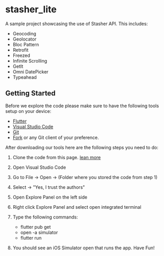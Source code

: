 # stasher_lite

A sample project showcasing the use of Stasher API. This includes:

- Geocoding
- Geolocator
- Bloc Pattern
- Retrofit
- Freezed
- Infinite Scrolling
- GetIt
- Omni DatePicker
- Typeahead

## Getting Started

Before we explore the code please make sure to have the following tools setup on your device:

- [Flutter](https://docs.flutter.dev/get-started/install)
- [Visual Studio Code](https://code.visualstudio.com/download)
- [Git](https://git-scm.com/downloads)
- [Fork](https://git-fork.com/) or any Git client of your preference.

After downloading our tools here are the following steps you need to do:

1. Clone the code from this page. [lean more](https://docs.github.com/en/repositories/creating-and-managing-repositories/cloning-a-repository)

2. Open Visual Studio Code
3. Go to File -> Open -> (Folder where you stored the code from step 1)
4. Select -> "Yes, I trust the authors"
5. Open Explore Panel on the left side
6. Right click Explore Panel and select open integrated terminal
7. Type the following commands:
   - flutter pub get
   - open -a simulator
   - flutter run
8. You should see an iOS Simulator open that runs the app. Have Fun!
